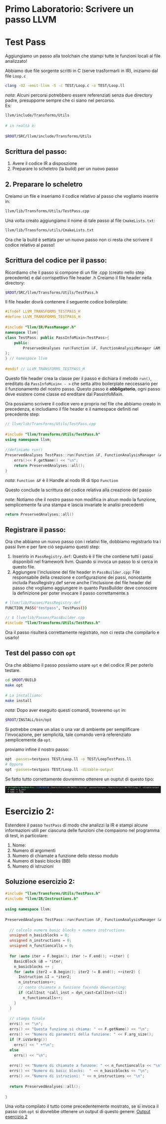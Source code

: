 # Primo Laboratorio: Scrivere un passo LLVM

# Test Pass

Aggiungiamo un passo alla toolchain che stampi tutte le funzioni locali al file analizzato!

Abbiamo due file sorgente scritti in C (serve trasformarli in IR), iniziamo dal file `Loop.c`

```bash
clang -O2 -emit-llvm -S -c TEST/Loop.c -o TEST/Loop.ll
```

_nota_: Alcuni percorsi potrebbero essere referenziati senza due directory padre, presupporre sempre che ci siano nel percorso.  
Es:

```bash
llvm/include/Transforms/Utils

# in realtà è:

$ROOT/SRC/llvm/include/Transforms/Utils
```

## Scrittura del passo:

1. Avere il codice IR a disposzione
2. Preparare lo scheletro (la build) per un nuovo passo

## 2. Preparare lo scheletro

Creiamo un file e inseriamo il codice relativo al passo che vogliamo inserire in:

```bash
llvm/lib/Transforms/Utils/TestPass.cpp
```

Una volta creato aggiungiamo il nome di tale passo al file `CmakeLists.txt`:

```bash
llvm/lib/Transforms/utils/CmakeLists.txt
```

Ora che la build è settata per un nuovo passo non ci resta che scrivere il codice relativo al passo!

## Scrittura del codice per il passo:

Ricordiamo che il passo si compone di un file .cpp (creato nello step precedente) e dal corrispettivo file header .h
Creiamo il file header nella directory:

```bash
$ROOT/SRC/llvm/Transforms/Utils/TestPass.h
```

Il file header dovrà contenere il seguente codice boilerplate:

```c++
#ifndef LLVM_TRANSFORMS_TESTPASS_H
#define LLVM_TRANSFORMS_TESTPASS_H

#include "llvm/IR/PassManager.h"
namespace llvm{
class TestPass: public PassInfoMixin<TestPass>{
    public:
        PreservedAnalyses run(Function &F, FunctionAnalysisManager &AM);
};
} // namespace llvm

#endif // LLVM_TRANSFORMS_TESTPASS_H
```

Questo file header crea la classe per il passo e dichiara il metodo `run()`, ereditato da `PassInfoMixin< - >` che setta altro boilerplate neccessario per il funzionamento del nostro passo. Questo passo è **obbligatorio**, ogni passo deve esistere come classe ed ereditare dal PassInfoMixin.

Ora possiamo scrivere il codice vero e proprio nel file che abbiamo creato in precedenza, e includiamo il file header e il namespace definiti nel precedente step:

```c++
// llvm/lib/Transforms/Utils/TestPass.cpp

#include "llvm/Transforms/Utils/TestPass.h"
using namespace llvm;

//definiamo run()
PreservedAnalyses TestPass::run(Function &F, FunctionAnalysisManager &AM) {
    errs()<< F.getName() << "\n";
    return PreservedAnalyses::all();
}
```

_nota_: `Function &F` è il Handle al nodo IR di tipo `Function`

Questo conclude la scrittura del codice relativa alla creazione del passo

_note_: Notiamo che il nostro passo non modifica in alcun modo la funzione, semplicemente fa una stampa e lascia invariate le analisi precedenti

```c++
return PreservedAnalyses::all()
```

## Registrare il passo:

Ora che abbiamo un nuovo passo con i relativi file, dobbiamo registrarlo tra i passi llvm e per fare ciò seguiamo questi step:

1. Inserirlo in `PassRegistry.def`: Questo è il file che contiene tutti i passi disponibili nel framework llvm. Quando si invoca un passo lo si cerca in questo file.
2. Aggiungere l'inclusione del file header in `PassBuilder.cpp`: File responsabile della creazione e configurazione dei passi, nonostante includa PassRegistry.def serve anche l'inclusione del file header del passo che vogliamo aggiungere in quanto PassBuilder deve conoscere la definizione per poter invocare il passo correttamente.s

```bash
# llvm/lib/Passes/PassRegistry.def
FUNCTION_PASS("testpass", TestPass())
```

```c++
// $ llvm/lib/Passes/PassBuilder.cpp
#include "llvm/Transforms/Utils/TestPass.h"
```

Ora il passo risulterà correttamente registrato, non ci resta che compilarlo e usarlo!

## Test del passo con `opt`

Ora che abbiamo il passo possiamo usare `opt` e del codice IR per poterlo testare.

```bash
cd $ROOT/BUILD
make opt

# Lo installiamo:
make install
```

_nota_: Dopo aver eseguito questi comandi, troveremo `opt` in:

```bash
$ROOT/INSTALL/bin/opt
```

Si potrebbe creare un alias o una var di ambiente per semplificare l'invocazione, per semplicità, tale comando verrà referenziato semplicemente da `opt`.

proviamo infine il nostro passo:

```bash
opt -passes=testpass TEST/Loop.ll -o TEST/LoopTestPass.ll
# Oppure
opt -passes=testpass TEST/Loop.ll -disable-output

```

Se fatto tutto correttamente dovremmo ottenere un ouptut di questo tipo:

![testpass output](../../images/TestPass.png)

# Esercizio 2:

Estendere il passo `TestPass` di modo che analizzi la IR e stampi alcune informazioni utili per ciascuna delle funzioni che compaiono nel programma di test, in particolare:

1. Nome:
2. Numero di argomenti
3. Numero di chiamate a funzione dello stesso modulo
4. Numero di basic blocks (BB)
5. Numero di istruzioni

## Soluzione esercizio 2:

```c++
#include "llvm/Transforms/Utils/TestPass.h"
#include "llvm/IR/Instructions.h"

using namespace llvm;

PreservedAnalyses TestPass::run(Function &F, FunctionAnalysisManager &AM) {

  // calcolo numero basic blocks + numero instructions
  unsigned n_basicblocks = 0;
  unsigned n_instructions = 0;
  unsigned n_functioncalls = 0;

  for (auto iter = F.begin(); iter != F.end(); ++iter) {
    BasicBlock &B = *iter;
    n_basicblocks ++ ;
    for (auto iter2 = B.begin(); iter2 != B.end(); ++iter2) {
      Instruction &I = *iter2;
      n_instructions++;
      // conto chiamate a funzione facendo downcasting:
      if (CallInst *call_inst = dyn_cast<CallInst>(&I))
        n_functioncalls++;
    }
  }

  // stampa finale
  errs() << "\n";
  errs() << "Questa funzione si chiama: " << F.getName() << "\n";
  errs() << "Numero di parametri della funzione: " << F.arg_size();
  if (F.isVarArg())
    errs() << " +*\n";
  else
    errs() << "\n";

  errs() << "Numero di chiamate a funzone: " << n_functioncalls << "\n";
  errs() << "Numero di basic blocks:  " << n_basicblocks << "\n";
  errs() << "Numero di istruzioni: " << n_instructions << "\n";

  return PreservedAnalyses::all();

}
```

Una volta compilato il tutto come precedentemente mostrato, se si invoca il passo con `opt` si dovrebbe ottenere un output di questo genere:
[Output esercizio 2](../../images/sol_esercizio2.png)
